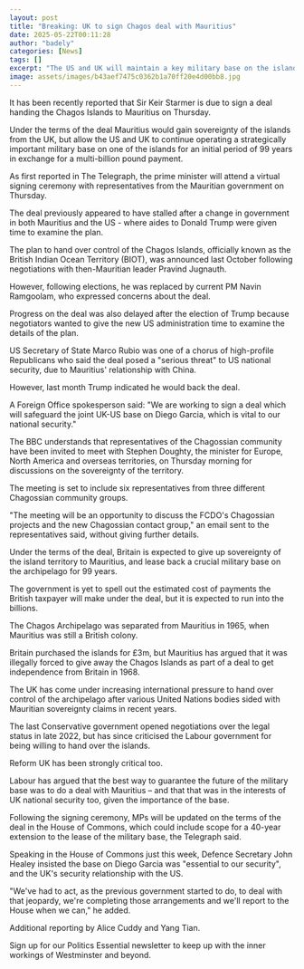 ```yaml
---
layout: post
title: "Breaking: UK to sign Chagos deal with Mauritius"
date: 2025-05-22T00:11:28
author: "badely"
categories: [News]
tags: []
excerpt: "The US and UK will maintain a key military base on the island for 99 years, under the multi-billion pound deal."
image: assets/images/b43aef7475c0362b1a70ff20e4d00bb8.jpg
---
```


It has been recently reported that Sir Keir Starmer is due to sign a deal handing the Chagos Islands to Mauritius on Thursday.

Under the terms of the deal Mauritius would gain sovereignty of the islands from the UK, but allow the US and UK to continue operating a strategically important military base on one of the islands for an initial period of 99 years in exchange for a multi-billion pound payment.

As first reported in The Telegraph, the prime minister will attend a virtual signing ceremony with representatives from the Mauritian government on Thursday.

The deal previously appeared to have stalled after a change in government in both Mauritius and the US - where aides to Donald Trump were given time to examine the plan.

The plan to hand over control of the Chagos Islands, officially known as the British Indian Ocean Territory (BIOT), was announced last October following negotiations with then-Mauritian leader Pravind Jugnauth.

However, following elections, he was replaced by current PM Navin Ramgoolam, who expressed concerns about the deal.

Progress on the deal was also delayed after the election of Trump because negotiators wanted to give the new US administration time to examine the details of the plan.

US Secretary of State Marco Rubio was one of a chorus of high-profile Republicans who said the deal posed a "serious threat" to US national security, due to Mauritius' relationship with China.

However, last month Trump indicated he would back the deal.

A Foreign Office spokesperson said: "We are working to sign a deal which will safeguard the joint UK-US base on Diego Garcia, which is vital to our national security."

The BBC understands that representatives of the Chagossian community have been invited to meet with Stephen Doughty, the minister for Europe, North America and overseas territories, on Thursday morning for discussions on the sovereignty of the territory.

The meeting is set to include six representatives from three different Chagossian community groups.

"The meeting will be an opportunity to discuss the FCDO's Chagossian projects and the new Chagossian contact group," an email sent to the representatives said, without giving further details.

Under the terms of the deal, Britain is expected to give up sovereignty of the island territory to Mauritius, and lease back a crucial military base on the archipelago for 99 years.

The government is yet to spell out the estimated cost of payments the British taxpayer will make under the deal, but it is expected to run into the billions.

The Chagos Archipelago was separated from Mauritius in 1965, when Mauritius was still a British colony.

Britain purchased the islands for £3m, but Mauritius has argued that it was illegally forced to give away the Chagos Islands as part of a deal to get independence from Britain in 1968.

The UK has come under increasing international pressure to hand over control of the archipelago after various United Nations bodies sided with Mauritian sovereignty claims in recent years.

The last Conservative government opened negotiations over the legal status in late 2022, but has since criticised the Labour government for being willing to hand over the islands.

Reform UK has been strongly critical too.

Labour has argued that the best way to guarantee the future of the military base was to do a deal with Mauritius – and that that was in the interests of UK national security too, given the importance of the base.

Following the signing ceremony, MPs will be updated on the terms of the deal in the House of Commons, which could include scope for a 40-year extension to the lease of the military base, the Telegraph said.

Speaking in the House of Commons just this week, Defence Secretary John Healey insisted the base on Diego Garcia was "essential to our security", and the UK's security relationship with the US.

"We've had to act, as the previous government started to do, to deal with that jeopardy, we're completing those arrangements and we'll report to the House when we can," he added.

Additional reporting by Alice Cuddy and Yang Tian.

Sign up for our Politics Essential newsletter to keep up with the inner workings of Westminster and beyond.

